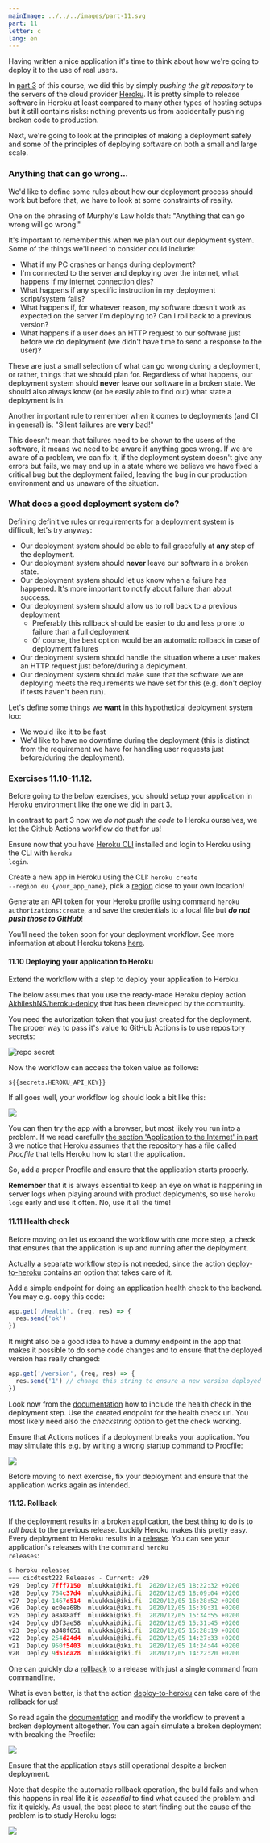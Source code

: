 ```yaml
---
mainImage: ../../../images/part-11.svg
part: 11
letter: c
lang: en
---
```


<div class="content">

Having written a nice application it's time to think about how we're going to deploy it to the use of real users. 

In [part 3](/en/part3/deploying_app_to_internet) of this course, we did this by simply <i>pushing the git repository</i> to the servers of the cloud provider [Heroku](https://www.heroku.com/home). It is pretty simple to release software in Heroku at least compared to many other types of hosting setups but it still contains risks: nothing prevents us from accidentally pushing broken code to production.

Next, we're going to look at the principles of making a deployment safely and some of the principles of deploying software on both a small and large scale. 

### Anything that can go wrong...

We'd like to define some rules about how our deployment process should work but before that, we have to look at some constraints of reality.

One on the phrasing of Murphy's Law holds that:
  "Anything that can go wrong will go wrong."

It's important to remember this when we plan out our deployment system. Some of the things we'll need to consider could include:
 - What if my PC crashes or hangs during deployment?
 - I'm connected to the server and deploying over the internet, what happens if my internet connection dies?
 - What happens if any specific instruction in my deployment script/system fails?
 - What happens if, for whatever reason, my software doesn't work as expected on the server I'm deploying to? Can I roll back to a previous version?
 - What happens if a user does an HTTP request to our software just before we do deployment (we didn't have time to send a response to the user)?

These are just a small selection of what can go wrong during a deployment, or rather, things that we should plan for. Regardless of what happens, our deployment system should **never** leave our software in a broken state. We should also always know (or be easily able to find out) what state a deployment is in.

Another important rule to remember when it comes to deployments (and CI in general) is:
  "Silent failures are **very** bad!"

This doesn't mean that failures need to be shown to the users of the software, it means we need to be aware if anything goes wrong. If we are aware of a problem, we can fix it, if the deployment system doesn't give any errors but fails, we may end up in a state where we believe we have fixed a critical bug but the deployment failed, leaving the bug in our production environment and us unaware of the situation.

### What does a good deployment system do?

Defining definitive rules or requirements for a deployment system is difficult, let's try anyway:
 - Our deployment system should be able to fail gracefully at **any** step of the deployment.
 - Our deployment system should **never** leave our software in a broken state.
 - Our deployment system should let us know when a failure has happened. It's more important to notify about failure than about success.
 - Our deployment system should allow us to roll back to a previous deployment
   - Preferably this rollback should be easier to do and less prone to failure than a full deployment
   - Of course, the best option would be an automatic rollback in case of deployment failures
 - Our deployment system should handle the situation where a user makes an HTTP request just before/during a deployment.
 - Our deployment system should make sure that the software we are deploying meets the requirements we have set for this (e.g. don't deploy if tests haven't been run).

Let's define some things we **want** in this hypothetical deployment system too:
 - We would like it to be fast
 - We'd like to have no downtime during the deployment (this is distinct from the requirement we have for handling user requests just before/during the deployment).

</div>

<div class="tasks">

### Exercises 11.10-11.12.

Before going to the below exercises, you should setup your application in Heroku environment like the one we did in [part 3](/en/part3/deploying_app_to_internet#application-to-the-internet).

In contrast to part 3 now we <i>do not push the code</i> to Heroku ourselves, we let the Github Actions workflow do that for us!

Ensure now that you have [Heroku CLI](https://devcenter.heroku.com/articles/heroku-cli#download-and-install) installed and login to Heroku using the CLI with <code>heroku login</code>.

Create a new app in Heroku using the  CLI: <code>heroku create --region eu {your\_app\_name}</code>, pick a [region](https://devcenter.heroku.com/articles/regions) close to your own location!

Generate an API token for your Heroku profile using command <code>heroku authorizations:create</code>, and save the credentials to a local file but <i>**do not push those to GitHub**</i>!

You'll need the token soon for your deployment workflow. See more information at about Heroku tokens [here](https://devcenter.heroku.com/articles/platform-api-quickstart).

#### 11.10 Deploying your application to Heroku

Extend the workflow with a step to deploy your application to Heroku.

The below assumes that you use the ready-made Heroku deploy action [AkhileshNS/heroku-deploy](https://github.com/AkhileshNS/heroku-deploy) that has been developed by the community.

You need the autorization token that you just created for the deployment. The proper way to pass it's value to GitHub Actions is to use repository secrets:

![repo secret](../../images/11/10.png)

Now the workflow can access the token value as follows:

```
${{secrets.HEROKU_API_KEY}}
```

If all goes well, your workflow log should look a bit like this:

![](../../images/11/11.png)

You can then try the app with a browser, but most likely you run into a problem. If we read carefully [the section 'Application to the Internet' in part 3](/en/part3/deploying_app_to_internet#application-to-the-internet) we notice that Heroku assumes that the repository has a file called <i>Procfile</i> that tells Heroku how to start the application. 

So, add a proper Procfile and ensure that the application starts properly. 

**Remember** that it is always essential to keep an eye on what is happening in server logs when playing around with product deployments, so use <code>heroku logs</code> early and use it often. No, use it all the time!

#### 11.11 Health check

Before moving on let us expand the workflow with one more step, a check that ensures that the application is up and running after the deployment. 

Actually a separate workflow step is not needed, since the action
[deploy-to-heroku](https://github.com/marketplace/actions/deploy-to-heroku) contains an option that takes care of it.

Add a simple endpoint for doing an application health check to the backend. You may e.g. copy this code:

```js
app.get('/health', (req, res) => {
  res.send('ok')
})
```

It might also be a good idea to have a dummy endpoint in the app that makes it possible to do some code changes and to ensure that the deployed version has really changed:

```js
app.get('/version', (req, res) => {
  res.send('1') // change this string to ensure a new version deployed
})
```

Look now from the [documentation](https://github.com/marketplace/actions/deploy-to-heroku) how to include the health check in the deployment step. Use the created endpoint for the health check url. You most likely need also the <i>checkstring</i> option to get the check working.

Ensure that Actions notices if a deployment breaks your application. You may simulate this e.g. by writing a wrong startup command to Procfile:

![](../../images/11/12a.png)

Before moving to next exercise, fix your deployment and ensure that the application works again as intended.

#### 11.12. Rollback

If the deployment results in a broken application, the best thing to do is to <i>roll back</i> to the previous release. Luckily Heroku makes this pretty easy. Every deployment to Heroku results in a [release](https://blog.heroku.com/releases-and-rollbacks#releases). You can see your application's releases with the command <code>heroku releases</code>:

```js
$ heroku releases
=== cicdtest222 Releases - Current: v29
v29  Deploy 7fff7150  mluukkai@iki.fi  2020/12/05 18:22:32 +0200
v28  Deploy 764c37d4  mluukkai@iki.fi  2020/12/05 18:09:04 +0200
v27  Deploy 1467d514  mluukkai@iki.fi  2020/12/05 16:28:52 +0200
v26  Deploy ec0ea68b  mluukkai@iki.fi  2020/12/05 15:39:31 +0200
v25  Deploy a8a88aff  mluukkai@iki.fi  2020/12/05 15:34:55 +0200
v24  Deploy d0f3ae58  mluukkai@iki.fi  2020/12/05 15:31:45 +0200
v23  Deploy a348f651  mluukkai@iki.fi  2020/12/05 15:28:19 +0200
v22  Deploy 254d24d4  mluukkai@iki.fi  2020/12/05 14:27:33 +0200
v21  Deploy 950f5403  mluukkai@iki.fi  2020/12/05 14:24:44 +0200
v20  Deploy 9d51da28  mluukkai@iki.fi  2020/12/05 14:22:20 +0200
```

One can quickly do a [rollback](https://blog.heroku.com/releases-and-rollbacks#rollbacks) to a release with just a single command from commandline. 

What is even better, is that the action [deploy-to-heroku](https://github.com/marketplace/actions/deploy-to-heroku) can take care of the rollback for us!

So read again the [documentation](https://github.com/marketplace/actions/deploy-to-heroku) and modify the workflow to prevent a broken deployment altogether. You can again simulate a broken deployment with breaking the Procfile:

![](../../images/11/13.png)

Ensure that the application stays still operational despite a broken deployment. 

Note that despite the automatic rollback operation, the build fails and when this happens in real life it is <i> essential</i> to find what caused the problem and fix it quickly. As usual, the best place to start finding out the cause of the problem is to study Heroku logs:

![](../../images/11/14.png)

</div>
